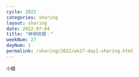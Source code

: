 ```yaml
---
cycle: 2022
categories: sharing
layout: sharing
date: 2022-07-04
title: "神學梳理："
weekNum: 27
dayNum: 1
permalink: /sharing/2022/wk27-day1-sharing.html
---
```


[](https://eccseattle.github.io/media/sharing/2022/wk027/2022-07-04-bin.m4a)

`小錢`
